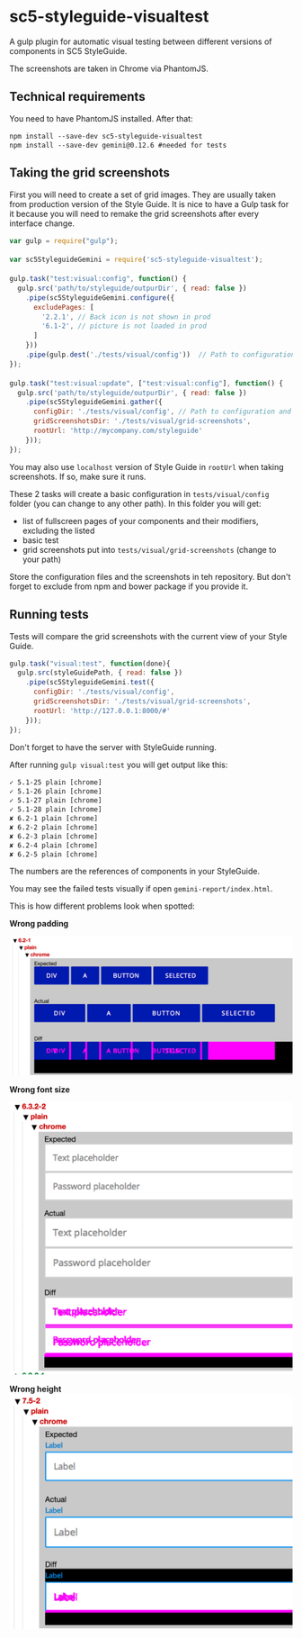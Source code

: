 # sc5-styleguide-visualtest

A gulp plugin for automatic visual testing between different versions of components in SC5 StyleGuide.

The screenshots are taken in Chrome via PhantomJS.

## Technical requirements

You need to have PhantomJS installed. After that:

```
npm install --save-dev sc5-styleguide-visualtest
npm install --save-dev gemini@0.12.6 #needed for tests
```

## Taking the grid screenshots
First you will need to create a set of grid images. They are usually taken from production version of the Style Guide.
It is nice to have a Gulp task for it because you will need to remake the grid screenshots after every interface change.

```js
var gulp = require("gulp");

var sc5StyleguideGemini = require('sc5-styleguide-visualtest');

gulp.task("test:visual:config", function() {
  gulp.src('path/to/styleguide/outpurDir', { read: false })
    .pipe(sc5StyleguideGemini.configure({
      excludePages: [
        '2.2.1', // Back icon is not shown in prod
        '6.1-2', // picture is not loaded in prod
      ]
    }))
    .pipe(gulp.dest('./tests/visual/config'))  // Path to configuration and tests
});

gulp.task("test:visual:update", ["test:visual:config"], function() {
  gulp.src('path/to/styleguide/outpurDir', { read: false })
    .pipe(sc5StyleguideGemini.gather({
      configDir: './tests/visual/config', // Path to configuration and tests
      gridScreenshotsDir: './tests/visual/grid-screenshots',
      rootUrl: 'http://mycompany.com/styleguide'
    }));
});
```

You may also use `localhost` version of Style Guide in `rootUrl` when taking screenshots. If so, make sure it runs.

These 2 tasks will create a basic configuration in `tests/visual/config` folder (you can change to any other path). In
this folder you will get:
* list of fullscreen pages of your components and their modifiers, excluding the listed
* basic test
* grid screenshots put into `tests/visual/grid-screenshots` (change to your path)

Store the configuration files and the screenshots in teh repository. But don't forget to exclude from npm and bower
package if you provide it.

## Running tests
Tests will compare the grid screenshots with the current view of your Style Guide.

```js
gulp.task("visual:test", function(done){
  gulp.src(styleGuidePath, { read: false })
    .pipe(sc5StyleguideGemini.test({
      configDir: './tests/visual/config',
      gridScreenshotsDir: './tests/visual/grid-screenshots',
      rootUrl: 'http://127.0.0.1:8000/#'
    }));
});
```

Don't forget to have the server with StyleGuide running.

After running `gulp visual:test` you will get output like this:

```
✓ 5.1-25 plain [chrome]
✓ 5.1-26 plain [chrome]
✓ 5.1-27 plain [chrome]
✓ 5.1-28 plain [chrome]
✘ 6.2-1 plain [chrome]
✘ 6.2-2 plain [chrome]
✘ 6.2-3 plain [chrome]
✘ 6.2-4 plain [chrome]
✘ 6.2-5 plain [chrome]
```
The numbers are the references of components in your StyleGuide.

You may see the failed tests visually if open `gemini-report/index.html`.

This is how different problems look when spotted:

**Wrong padding**

![](images/wrong-padding.png)

**Wrong font size**

![](images/wrong-font-size.png)

**Wrong height**
![](images/wrong-height.png)
